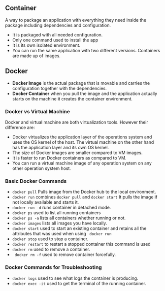 
## Container
A way to package an application with everything they need inside the package including dependencies and configuration.
* It is packaged with all needed configuration.
* Only one command used to install the app
* It is its own isolated environment.
* You can run the same application with two different versions.
Containers are made up of images.

## Docker
* **Docker Image** is the actual package that is movable and carries the configuration together with the dependencies.
* **Docker Container** when you pull the image and the application actually starts on the machine it creates the container environment.

### Docker vs Virtual Machine
Docker and virtual machine are both virtualization tools. However their difference are: </br>
* Docker virtualizes the application layer of the operations system and uses the OS kernel of the host. The virtual machine on the other hand has the application layer and its own OS kernel.</br>
* The size of Docker images are smaller compared to VM images.</br>
* It is faster to run Docker containers as compared to VM.</br>
* You can run a virtual machine image of any operation system on any other operation system host.

### Basic Docker Commands
* ``docker pull`` Pulls image from the Docker hub to the local environment.
* ``docker run`` combines ``docker pull`` and ``docker start`` It pulls the image if not locally available and starts it.
* ``docker run -d`` runs container in detached mode.
* ``docker ps`` used to list all running containers
* ``docker ps -a`` lists all containers whether running or not.
* ``docker images`` lists all images you have locally.
* ``docker start`` used to start an existing container and retains all the attributes that was used when using `` docker run``
* ``docker stop`` used to stop a container.
* ``docker restart`` to restart a stopped container this command is used
* ``docker rm`` used to remove a container. 
* `` docker rm -f`` used to remove container forcefully.

### Docker Commands for Troubleshooting
* ``docker logs`` used to see what logs the container is producing.
* ``docker exec -it`` used to get the terminal of the running container.


